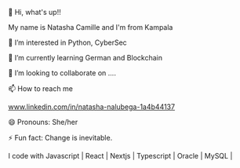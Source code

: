 👋 Hi, what's up!!

 My name is Natasha Camille and I'm from Kampala

👀 I’m interested in Python, CyberSec

🌱 I’m currently learning German and Blockchain 

💞️ I’m looking to collaborate on ....

📫 How to reach me 

www.linkedin.com/in/natasha-nalubega-1a4b44137

😄 Pronouns: She/her

⚡ Fun fact: Change is inevitable.

I code with
Javascript | React | Nextjs | Typescript | Oracle | MySQL | 

<!---
NatarshaCamille/NatarshaCamille is a ✨ special ✨ repository because its `README.md` (this file) appears on your GitHub profile.
You can click the Preview link to take a look at your changes.
--->
